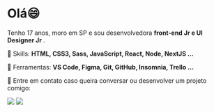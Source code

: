 # Olá😄

<!--
<img src="https://raw.githubusercontent.com/MicaelliMedeiros/micaellimedeiros/master/image/computer-illustration.png" min-width="400px" max-width="400px" width="400px" align="right" alt="Computador iuriCode">
-->

<p align="left"> 
 Tenho 17 anos, moro em SP e sou desenvolvedora <strong> front-end Jr e UI Designer Jr </strong>.<br>

</p>

<p align="left">
  🦄 Skills: <strong>HTML, CSS3, Sass, JavaScript, React, Node, NextJS ... </strong>
</p>

<p align="left">
  💼 Ferramentas: <strong> VS Code, Figma, Git, GitHub, Insomnia, Trello ...</strong>
</p>

<p align="left">
  💌 Entre em contato caso queira conversar ou desenvolver um projeto comigo: 
</p>

<p align="left">
<!--   <a href="#" alt="Gmail">
  <img src="https://img.shields.io/badge/-Gmail-FF0000?style=flat-square&labelColor=FF0000&logo=gmail&logoColor=white&link=LINK-DO-SEU-EMAIL" /></a>
 -->
  <a href="#" alt="Linkedin">
  <img src="https://img.shields.io/badge/-Linkedin-0e76a8?style=flat-square&logo=Linkedin&logoColor=white&link=https://www.linkedin.com/in/amanda-carvalho-7a2b02182/" /></a>

  <a href="#" alt="WhatsApp">
  <img src="https://img.shields.io/badge/-WhatsApp-25d366?style=flat-square&labelColor=25d366&logo=whatsapp&logoColor=white&link=https://api.whatsapp.com/send?phone=5511977216605"/></a>

</p>  

<!-- 
<img src="https://img.shields.io/static/v1?label=Overview&message=AmandaCarvalho1989&color=f8efd4&style=for-the-badge&logo=GitHub">
 -->

